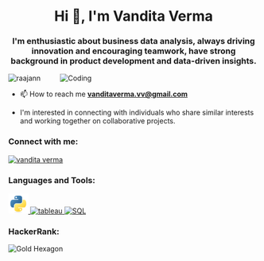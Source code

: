 <h1 align="center">Hi 👋, I'm Vandita Verma</h1>
<h3 align="center">I'm enthusiastic about business data analysis, always driving innovation and encouraging teamwork, have strong background in product development and data-driven insights.</h3>
<img align="right" alt="Coding" width="400" src="https://cdn.dribbble.com/users/4435100/screenshots/15114878/media/4c6a0c6609a93d143bb24302f91a8657.gif">

<p align="left"> <img src="https://komarev.com/ghpvc/?username=raajann&label=Profile%20views&color=0e75b6&style=flat" alt="raajann" /> </p>

- 📫 How to reach me **vanditaverma.vv@gmail.com**

- I'm interested in connecting with individuals who share similar interests and working together on collaborative projects.
<h3 align="left">Connect with me:</h3>
<p align="left">
  <a href="https://www.linkedin.com/in/vandita-verma/" target="blank">
    <img align="center" src="https://raw.githubusercontent.com/rahuldkjain/github-profile-readme-generator/master/src/images/icons/Social/linked-in-alt.svg" alt="vandita verma" height="30" width="40" />
  </a>
</p>

<h3 align="left">Languages and Tools:</h3>
<p align="left"> 
  <a href="https://www.python.org" target="_blank" rel="noreferrer"> 
    <img src="https://raw.githubusercontent.com/devicons/devicon/master/icons/python/python-original.svg" alt="python" width="40" height="40"/> 
  </a> 
  <a href="https://www.tableau.com/" target="_blank" rel="noreferrer"> 
    <img src="https://googleworkspaces.tableau.com/assets/tableau-icon.png" alt="tableau" width="40" height="40"/> 
  </a> 
  <a href="https://aws.amazon.com/what-is/sql/#:~:text=Structured%20query%20language%20(SQL)%20is,relationships%20between%20the%20data%20values." target="_blank" rel="noreferrer"> 
    <img src="https://symbols.getvecta.com/stencil_28/61_sql-database-generic.90b41636a8.svg" alt="SQL" width="40" height="40"/> 
  </a>
</p>

<h3 align="left">HackerRank:</h3>
<p align="left">
  <img src="https://media.licdn.com/dms/image/D4E12AQErlMlthAyeSQ/article-cover_image-shrink_600_2000/0/1704656373853?e=2147483647&v=beta&t=4RiWbbgdPcQyeP90NlNz9ar7yfEwfMn0mIYichzNioM" alt="Gold Hexagon" width="40" height="40"/>
</p>

